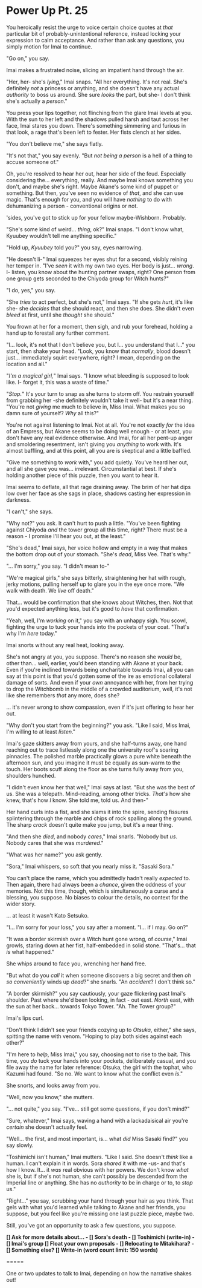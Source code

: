 # Power Up Pt. 25

You heroically resist the urge to voice certain choice quotes at *that* particular bit of probably-unintentional reference, instead locking your expression to calm acceptance. And rather than ask any questions, you simply motion for Imai to continue.

"Go on," you say.

Imai makes a frustrated noise, slicing an impatient hand through the air.

"Her, her- she's *lying*," Imai snaps. "All her everything. It's not real. She's definitely *not* a princess or anything, and she doesn't have any actual *authority* to boss us around. She sure *looks* the part, but she- I don't think she's actually a *person*."

You press your lips together, not flinching from the glare Imai levels at you. With the sun to her left and the shadows pulled harsh and taut across her face, Imai stares you down. There's something simmering and furious in that look, a rage that's been left to fester. Her fists clench at her sides.

"You don't believe me," she says flatly.

"It's not that," you say evenly. "But *not being a person* is a hell of a thing to accuse someone of."

Oh, you're resolved to hear her out, hear her side of the feud. Especially considering the... everything, really. And maybe Imai knows something you don't, and maybe she's right. Maybe Akane's some kind of puppet or something. But then, you've seen no evidence of *that*, and she can use magic. That's enough for you, and you will have *nothing* to do with dehumanizing a person - conventional origins or not.

'sides, you've got to stick up for your fellow maybe-Wishborn. Probably.

"She's some kind of weird... *thing*, ok?" Imai snaps. "I don't know what, Kyuubey wouldn't tell me anything specific."

"Hold up, *Kyuubey* told you?" you say, eyes narrowing.

"He doesn't li-" Imai squeezes her eyes shut for a second, visibly reining her temper in. "I've *seen* it with my own two eyes. Her body is just... *wrong*. I- listen, you know about the hunting partner swaps, right? One person from one group gets seconded to the Chiyoda group for Witch hunts?"

"I do, yes," you say.

"She *tries* to act perfect, but she's not," Imai says. "If she gets *hurt*, it's like she- she *decides* that she should react, and then she does. She didn't even *bleed* at first, until she *thought* she should."

You frown at her for a moment, then sigh, and rub your forehead, holding a hand up to forestall any further comment.

"I... look, it's not that I don't believe you, but I... you understand that I..." you start, then shake your head. "Look, you know that *normally*, blood doesn't just... immediately squirt everywhere, right? I mean, depending on the location and all."

"*I'm a magical girl,*" Imai says. "I know what bleeding is supposed to look like. I- forget it, this was a waste of time."

"*Stop.*" It's your turn to snap as she turns to storm off. You restrain yourself from grabbing her -she definitely wouldn't take it well- but it's a near thing. "You're not *giving* me much to believe in, Miss Imai. What makes you so damn sure of yourself? *Why* all this?"

You're not against listening to Imai. Not at all. You're not exactly *for* the idea of an Empress, but Akane seems to be doing well enough - or at least, you don't have any real evidence otherwise. And Imai, for all her pent-up anger and smoldering resentment, isn't giving you *anything* to work with. It's almost baffling, and at this point, all you are is skeptical and a little baffled.

"Give me something to *work* with," you add quietly. You've heard her out, and all she gave you was... irrelevant. Circumstantial at best. If she's holding another piece of this puzzle, then you want to hear it.

Imai seems to deflate, all that rage draining away. The brim of her hat dips low over her face as she sags in place, shadows casting her expression in darkness.

"I can't," she says.

"Why not?" you ask. It can't hurt to push a little. "You've been fighting against Chiyoda *and* the tower group all this time, right? There must be a reason - I promise I'll hear you out, at the least."

"She's dead," Imai says, her voice hollow and empty in a way that makes the bottom drop out of your stomach. "She's *dead*, Miss Vee. That's why."

"... I'm sorry," you say. "I didn't mean to-"

"We're magical girls," she says bitterly, straightening her hat with rough, jerky motions, pulling herself up to glare you in the eye once more. "We walk with death. We *live* off death."

That... would be confirmation that she knows about Witches, then. Not that you'd expected anything less, but it's good to *have* that confirmation.

"Yeah, well, I'm *working* on it," you say with an unhappy sigh. You scowl, fighting the urge to tuck your hands into the pockets of your coat. "That's why I'm *here* today."

Imai snorts without any real heat, looking away.

She's not angry at you, you suppose. There's no reason she *would* be, other than... well, earlier, you'd been standing with Akane at your back. Even if you're inclined towards being uncharitable towards Imai, all you can say at this point is that you'd gotten some of the ire as emotional collateral damage of sorts. And even if your *own* annoyance with her, from her trying to drop the Witchbomb in the middle of a crowded auditorium, well, it's not like she remembers *that* any more, does she?

... it's never wrong to show compassion, even if it's just offering to hear her out.

"Why don't you start from the beginning?" you ask. "Like I said, Miss Imai, I'm willing to at least *listen*."

Imai's gaze skitters away from yours, and she half-turns away, one hand reaching out to trace listlessly along one the university roof's soaring pinnacles. The polished marble practically glows a pure white beneath the afternoon sun, and you imagine it must be equally as sun-warm to the touch. Her boots scuff along the floor as she turns fully away from you, shoulders hunched.

"I didn't even know her that well," Imai says at last. "But she was the best of us. She was a telepath. Mind-reading, among other tricks. *That's* how she knew, that's how *I* know. She told me, told us. And then-"

Her hand curls into a fist, and she slams it into the spire, sending fissures splintering through the marble and chips of rock spalling along the ground. The sharp *crack* doesn't quite make you jump, but it's a near thing.

"And then she *died*, and nobody *cares*," Imai snarls. "Nobody but *us*. Nobody cares that she was *murdered*."

"What was her name?" you ask gently.

"Sora," Imai whispers, so soft that you nearly miss it. "Sasaki Sora."

You can't place the name, which you admittedly hadn't really *expected* to. Then again, there had always been a *chance*, given the oddness of your memories. Not this time, though, which is simultaneously a curse and a blessing, you suppose. No biases to colour the details, no context for the wider story.

... at least it wasn't Kato Setsuko.

"I... I'm sorry for your loss," you say after a moment. "I... if I may. Go on?"

"It was a border skirmish over a Witch hunt gone wrong, of *course*," Imai growls, staring down at her fist, half-embedded in solid stone. "That's... that *is* what happened."

She whips around to face you, wrenching her hand free.

"But what do you *call* it when someone discovers a big secret and then *oh so conveniently* winds up *dead*?" she snarls. "An *accident*? I don't think so."

"A border skirmish?" you say cautiously, your gaze flickering past Imai's shoulder. Past where she'd been looking, in fact - out east. *North* east, with the sun at her back... towards Tokyo Tower. "Ah. The Tower group?"

Imai's lips curl.

"Don't think I didn't see your friends cozying up to *Otsuka*, either," she says, spitting the name with venom. "Hoping to play both sides against each other?"

"I'm here to *help*, Miss Imai," you say, choosing not to rise to the bait. This time, you *do* tuck your hands into your pockets, deliberately casual, and you file away the name for later reference: Otsuka, the girl with the tophat, who Kazumi had found. "So no. We want to know what the conflict even *is*."

She snorts, and looks away from you.

"Well, now you know," she mutters.

"... not quite," you say. "I've... still got some questions, if you don't mind?"

"Sure, whatever," Imai says, waving a hand with a lackadaisical air you're *certain* she doesn't actually feel.

"Well... the first, and most important, is... what *did* Miss Sasaki find?" you say slowly.

"Toshimichi isn't human," Imai mutters. "Like I said. She doesn't *think* like a human. I can't explain it in words. Sora *shared* it with me -us- and that's how I know. It... it *was* real obvious with her powers. We don't know *what* she is, but if she's not human, she can't possibly be descended from the Imperial line or anything. She has no *authority* to be in charge or to, to *stop* us."

"Right..." you say, scrubbing your hand through your hair as you think. That gels with what you'd learned while talking to Akane and her friends, you suppose, but you feel like you're missing one last puzzle piece, maybe two.

Still, you've got an opportunity to ask a few questions, you suppose.

**\[] Ask for more details about...
\- \[] Sora's death
\- \[] Toshimichi (write-in)
\- \[] Imai's group
\[] Float your own proposals
\- \[] Relocating to Mitakihara?
\- \[] Something else?
\[] Write-in (word count limit: 150 words)**

\=====​

One or two updates to talk to Imai, depending on how the narrative shakes out!
